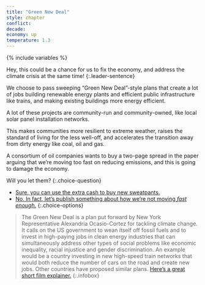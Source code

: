 ```yaml
---
title: "Green New Deal"
style: chapter
conflict: 
decade: 
economy: up
temperature: 1.3
---
```


{% include variables %}

Hey, this could be a chance for us to fix the economy, and address the climate crisis at the same time!
{:.leader-sentence}

We choose to pass sweeping “Green New Deal”-style plans that create a lot of jobs building renewable energy plants and efficient public infrastructure like trains, and making existing buildings more energy efficient.

A lot of these projects are community-run and community-owned, like local solar panel installation networks.

This makes communities more resilient to extreme weather, raises the standard of living for the less well-off, and accelerates the transition away from dirty energy like coal, oil and gas.

A consortium of oil companies wants to buy a two-page spread in the paper arguing that we’re moving too fast on reducing emissions, and this is going to damage the economy.

Will you let them?
{:.choice-question}

- [Sure, you can use the extra cash to buy new sweatpants.](chapter_slow-down.html)
- [No. In fact, let’s publish something about how we’re not moving *fast enough.*](chapter_ecocide.html)
{:.choice-options}

> The Green New Deal is a plan put forward by New York Representative Alexandria Ocasio-Cortez for tackling climate change. It calls on the US government to wean itself off fossil fuels and to invest in high-paying jobs in clean energy industries that can simultaneously address other types of social problems like economic inequality, racial injustice and gender discrimination. An example would be a country investing in new high-speed train networks that would both reduce the number of cars on the road and create new jobs. Other countries have proposed similar plans. [Here’s a great short film explainer.](https://theintercept.com/2019/04/17/green-new-deal-short-film-alexandria-ocasio-cortez/)
{:.infobox}
